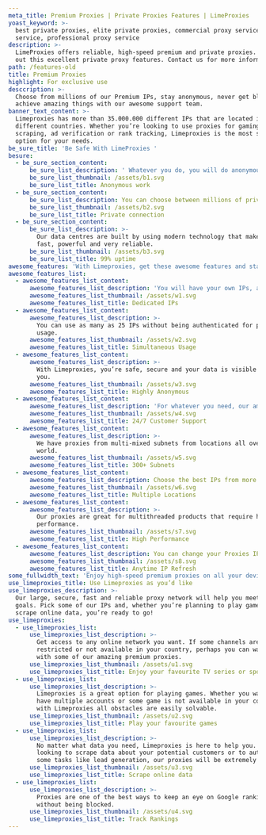 ```yaml
---
meta_title: Premium Proxies | Private Proxies Features | LimeProxies
yoast_keyword: >-
  best private proxies, elite private proxies, commercial proxy services, proxy
  service, professional proxy service
description: >-
  LimeProxies offers reliable, high-speed premium and private proxies.  Check
  out this excellent private proxy features. Contact us for more information.
path: /features-old
title: Premium Proxies
highlight: For exclusive use
desccription: >-
  Choose from millions of our Premium IPs, stay anonymous, never get blocked and
  achieve amazing things with our awesome support team.
banner_text_content: >-
  Limeproxies has more than 35.000.000 different IPs that are located in 40+
  different countries. Whether you’re looking to use proxies for gaming, data
  scraping, ad verification or rank tracking, Limeproxies is the most secure
  option for your needs.
be_sure_title: 'Be Safe With LimeProxies '
besure:
  - be_sure_section_content:
      be_sure_list_description: ' Whatever you do, you will do anonymously. Your data is safe with you and us. The best thing about Limperoxies is that your IPs will always be detected as residential IP addresses, not proxies.'
      be_sure_list_thumbnail: /assets/b1.svg
      be_sure_list_title: Anonymous work
  - be_sure_section_content:
      be_sure_list_description: You can choose between millions of private or premium IP addresses.
      be_sure_list_thumbnail: /assets/b2.svg
      be_sure_list_title: Private connection
  - be_sure_section_content:
      be_sure_list_description: >-
        Our data centres are built by using modern technology that makes them
        fast, powerful and very reliable.
      be_sure_list_thumbnail: /assets/b3.svg
      be_sure_list_title: 99% uptime
awesome_features: 'With Limeproxies, get these awesome features and stay ahead of everyone else!'
awesome_features_list:
  - awesome_features_list_content:
      awesome_features_list_description: 'You will have your own IPs, and no one else will share it with you.'
      awesome_features_list_thumbnail: /assets/w1.svg
      awesome_features_list_title: Dedicated IPs
  - awesome_features_list_content:
      awesome_features_list_description: >-
        You can use as many as 25 IPs without being authenticated for proxy
        usage.
      awesome_features_list_thumbnail: /assets/w2.svg
      awesome_features_list_title: Simultaneous Usage
  - awesome_features_list_content:
      awesome_features_list_description: >-
        With Limeproxies, you’re safe, secure and your data is visible only to
        you.
      awesome_features_list_thumbnail: /assets/w3.svg
      awesome_features_list_title: Highly Anonymous
  - awesome_features_list_content:
      awesome_features_list_description: 'For whatever you need, our amazing support team is always there to help.'
      awesome_features_list_thumbnail: /assets/w4.svg
      awesome_features_list_title: 24/7 Customer Support
  - awesome_features_list_content:
      awesome_features_list_description: >-
        We have proxies from multi-mixed subnets from locations all over the
        world.
      awesome_features_list_thumbnail: /assets/w5.svg
      awesome_features_list_title: 300+ Subnets
  - awesome_features_list_content:
      awesome_features_list_description: Choose the best IPs from more than 40 countries.
      awesome_features_list_thumbnail: /assets/w6.svg
      awesome_features_list_title: Multiple Locations
  - awesome_features_list_content:
      awesome_features_list_description: >-
        Our proxies are great for multithreaded products that require high
        performance.
      awesome_features_list_thumbnail: /assets/s7.svg
      awesome_features_list_title: High Performance
  - awesome_features_list_content:
      awesome_features_list_description: You can change your Proxies IP address whenever you want.
      awesome_features_list_thumbnail: /assets/s8.svg
      awesome_features_list_title: Anytime IP Refresh
some_fullwidth_text: 'Enjoy high-speed premium proxies on all your devices, on the go. '
use_limeproxies_title: Use Limeproxies as you’d like
use_limeproxies_description: >-
  Our large, secure, fast and reliable proxy network will help you meet all your
  goals. Pick some of our IPs and, whether you’re planning to play games or to
  scrape online data, you’re ready to go!
use_limeproxies:
  - use_limeproxies_list:
      use_limeproxies_list_description: >-
        Get access to any online network you want. If some channels are
        restricted or not available in your country, perhaps you can watch them
        with some of our amazing premium proxies.
      use_limeproxies_list_thumbnail: /assets/u1.svg
      use_limeproxies_list_title: Enjoy your favourite TV series or sports
  - use_limeproxies_list:
      use_limeproxies_list_description: >-
        Limeproxies is a great option for playing games. Whether you want to
        have multiple accounts or some game is not available in your country,
        with Limeproxies all obstacles are easily solvable.
      use_limeproxies_list_thumbnail: /assets/u2.svg
      use_limeproxies_list_title: Play your favourite games
  - use_limeproxies_list:
      use_limeproxies_list_description: >-
        No matter what data you need, Limeproxies is here to help you. If you’re
        looking to scrape data about your potential customers or to automate
        some tasks like lead generation, our proxies will be extremely useful.
      use_limeproxies_list_thumbnail: /assets/u3.svg
      use_limeproxies_list_title: Scrape online data
  - use_limeproxies_list:
      use_limeproxies_list_description: >-
        Proxies are one of the best ways to keep an eye on Google rankings
        without being blocked.
      use_limeproxies_list_thumbnail: /assets/u4.svg
      use_limeproxies_list_title: Track Rankings
---
```


